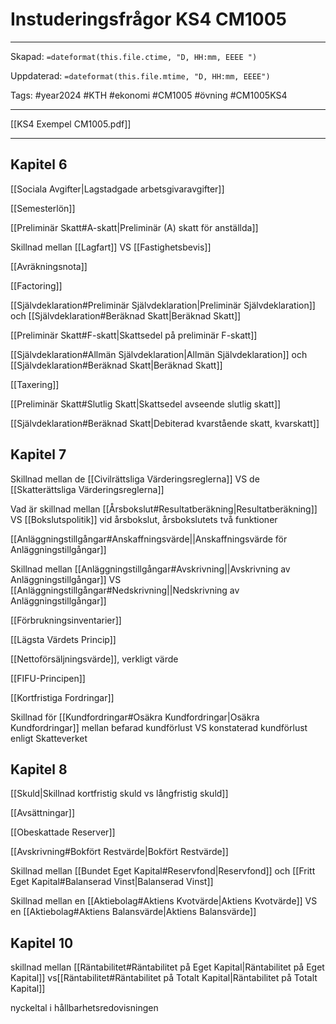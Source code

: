# Instuderingsfrågor KS4 CM1005

---

Skapad: `=dateformat(this.file.ctime, "D, HH:mm, EEEE ")`

Uppdaterad: `=dateformat(this.file.mtime, "D, HH:mm, EEEE")`

Tags: #year2024 #KTH #ekonomi #CM1005 #övning #CM1005KS4

---
[[KS4 Exempel CM1005.pdf]]

---
## Kapitel 6

[[Sociala Avgifter|Lagstadgade arbetsgivaravgifter]]

[[Semesterlön]]

[[Preliminär Skatt#A-skatt|Preliminär (A) skatt för anställda]]

Skillnad mellan [[Lagfart]] VS [[Fastighetsbevis]]

[[Avräkningsnota]]

[[Factoring]]

[[Självdeklaration#Preliminär Självdeklaration|Preliminär Självdeklaration]] och [[Självdeklaration#Beräknad Skatt|Beräknad Skatt]]

[[Preliminär Skatt#F-skatt|Skattsedel på preliminär F-skatt]]

[[Självdeklaration#Allmän Självdeklaration|Allmän Självdeklaration]] och [[Självdeklaration#Beräknad Skatt|Beräknad Skatt]]

[[Taxering]]

[[Preliminär Skatt#Slutlig Skatt|Skattsedel avseende slutlig skatt]]

[[Självdeklaration#Beräknad Skatt|Debiterad kvarstående skatt, kvarskatt]]

## Kapitel 7

Skillnad mellan de [[Civilrättsliga Värderingsreglerna]] VS de [[Skatterättsliga Värderingsreglerna]]

Vad är skillnad mellan [[Årsbokslut#Resultatberäkning|Resultatberäkning]] VS [[Bokslutspolitik]] vid årsbokslut, årsbokslutets två funktioner

[[Anläggningstillgångar#Anskaffningsvärde||Anskaffningsvärde för Anläggningstillgångar]]

Skillnad mellan [[Anläggningstillgångar#Avskrivning||Avskrivning av Anläggningstillgångar]] VS [[Anläggningstillgångar#Nedskrivning||Nedskrivning av Anläggningstillgångar]]

[[Förbrukningsinventarier]]

[[Lägsta Värdets Princip]]

[[Nettoförsäljningsvärde]], verkligt värde

[[FIFU-Principen]]

[[Kortfristiga Fordringar]]

Skillnad för [[Kundfordringar#Osäkra Kundfordringar|Osäkra Kundfordringar]] mellan befarad kundförlust VS konstaterad kundförlust enligt Skatteverket

## Kapitel 8

[[Skuld|Skillnad kortfristig skuld vs långfristig skuld]]

[[Avsättningar]]

[[Obeskattade Reserver]]

[[Avskrivning#Bokfört Restvärde|Bokfört Restvärde]]

Skillnad mellan [[Bundet Eget Kapital#Reservfond|Reservfond]] och [[Fritt Eget Kapital#Balanserad Vinst|Balanserad Vinst]]

Skillnad mellan en [[Aktiebolag#Aktiens Kvotvärde|Aktiens Kvotvärde]] VS en [[Aktiebolag#Aktiens Balansvärde|Aktiens Balansvärde]]

## Kapitel 10

skillnad mellan [[Räntabilitet#Räntabilitet på Eget Kapital|Räntabilitet på Eget Kapital]] vs[[Räntabilitet#Räntabilitet på Totalt Kapital|Räntabilitet på Totalt Kapital]]

nyckeltal i hållbarhetsredovisningen
